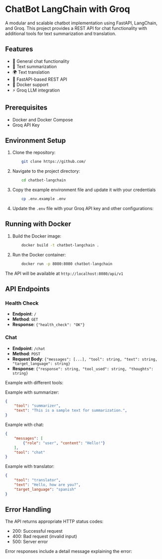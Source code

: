 # ChatBot LangChain with Groq

A modular and scalable chatbot implementation using FastAPI, LangChain, and Groq. This project provides a REST API for chat functionality with additional tools for text summarization and translation.

## Features

- 🤖 General chat functionality
- 📝 Text summarization
- 🌍 Text translation
- 🚀 FastAPI-based REST API
- 🐳 Docker support
- ⚡ Groq LLM integration

## Prerequisites

- Docker and Docker Compose
- Groq API Key

## Environment Setup

1. Clone the repository:
    ```bash
        git clone https://github.com/
    ```

2. Navigate to the project directory:
    ```bash
        cd chatbot-langchain
    ```

3. Copy the example environment file and update it with your credentials
    ```bash
        cp .env.example .env
    ```

4. Update the `.env` file with your Groq API key and other configurations:

## Running with Docker

1. Build the Docker image:
    ```bash
        docker build -t chatbot-langchain .
    ```

2. Run the Docker container:
    ```bash
        docker run -p 8080:8080 chatbot-langchain
    ```


The API will be available at `http://localhost:8080/api/v1`

## API Endpoints

### Health Check

- **Endpoint**: `/` 
- **Method**: `GET`
- **Response**: `{"health_check": "OK"}`

### Chat

- **Endpoint**: `/chat`
- **Method**: `POST`
- **Request Body**: `{"messages": [...], "tool": string, "text": string, "target_language": string}`
- **Response**: `{"response": string, "tool_used": string, "thoughts": string}`

Example with different tools:

Example with summarizer:

```json
{
    "tool": "summarizer",
    "text": "This is a sample text for summarization.",
}
```

Example with chat:
```json
{
    "messages": [
        {"role": "user", "content": "Hello!"}
    ],
    "tool": "chat"
}
```

Example with translator:

```json
{
    "tool": "translator",
    "text": "Hello, how are you?",
    "target_language": "spanish"
}
```


## Error Handling

The API returns appropriate HTTP status codes:
- 200: Successful request
- 400: Bad request (invalid input)
- 500: Server error

Error responses include a detail message explaining the error: